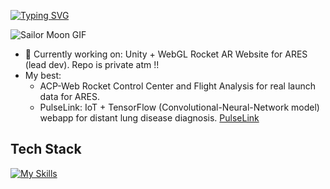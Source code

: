 [![Typing SVG](https://readme-typing-svg.demolab.com?font=Press+Start+2P&duration=2000&pause=100&color=F7C8F6&repeat=false&width=620&lines=%E2%99%A1%E2%99%A1%E2%99%A1+Lukewarm+Welcome++from+Val+%E2%99%A1%E2%99%A1%E2%99%A1)](https://git.io/typing-svg)

![Sailor Moon GIF](https://i.pinimg.com/originals/b9/34/df/b934df3961e1db619bf0c7f20eb8cc6b.gif)

- 🔭 Currently working on: Unity + WebGL Rocket AR Website for ARES (lead dev). Repo is private atm !!
- My best:
  - ACP-Web Rocket Control Center and Flight Analysis for real launch data for ARES.
  -  PulseLink: IoT + TensorFlow (Convolutional-Neural-Network model) webapp for distant lung disease diagnosis. [PulseLink](https://github.com/Tran-Ha-My/PulseLink2025)

## Tech Stack
[![My Skills](https://skillicons.dev/icons?i=react,unity,mongodb,tensorflow,opencv,postman,tailwind,figma,nodejs,express,fastapi,docker,js,py,c,git)](https://skillicons.dev)
<!--
**Tran-Ha-My/Tran-Ha-My** is a ✨ _special_ ✨ repository because its `README.md` (this file) appears on your GitHub profile.

Here are some ideas to get you started:

- 🔭 I’m currently working on ...
- 🌱 I’m currently learning ...
- 👯 I’m looking to collaborate on ...
- 🤔 I’m looking for help with ...
- 💬 Ask me about ...
- 📫 How to reach me: ...
- 😄 Pronouns: ...
- ⚡ Fun fact: ...
-->
